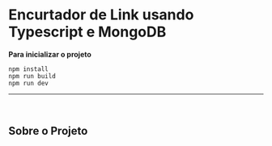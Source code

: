 <h1> Encurtador de Link usando Typescript e MongoDB </h1>

<strong>Para inicializar o projeto </strong>

    npm install
    npm run build
    npm run dev
<hr>
<br>

<h2> Sobre o Projeto</h2>
